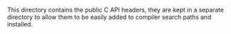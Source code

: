 This directory contains the public C API headers, they are kept in a separate
directory to allow them to be easily added to compiler search paths and
installed.
